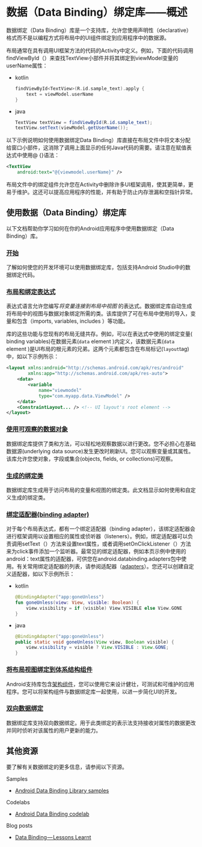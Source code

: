 # 数据（Data Binding）绑定库——概述

数据绑定（Data Binding）库是一个支持库，允许您使用声明性（declarative）格式而不是以编程方式将布局中的UI组件绑定到应用程序中的数据源。

布局通常在具有调用UI框架方法的代码的Activity中定义。例如，下面的代码调用findViewById（）来查找TextView小部件并将其绑定到viewModel变量的userName属性：

- kotlin

  ```kotlin
  findViewById<TextView>(R.id.sample_text).apply {
      text = viewModel.userName
  }
  ```

- java

  ```java
  TextView textView = findViewById(R.id.sample_text);
  textView.setText(viewModel.getUserName());
  ```

以下示例说明如何使用数据绑定Data Binding）库直接在布局文件中将文本分配给窗口小部件，这消除了调用上面显示的任何Java代码的需要。请注意在赋值表达式中使用@ {}语法：

```xml
<TextView
    android:text="@{viewmodel.userName}" />
```

布局文件中的绑定组件允许您在Activity中删除许多UI框架调用，使其更简单，更易于维护。这还可以提高应用程序的性能，并有助于防止内存泄漏和空指针异常。

## 使用数据（Data Binding）绑定库

以下文档帮助你学习如何在你的Android应用程序中使用数据绑定（Data Binding）库。

### [开始](./开始.md)

了解如何使您的开发环境可以使用数据绑定库，包括支持Android Studio中的数据绑定代码。

### [布局和绑定表达式](./布局和绑定表达式.md)

表达式语言允许您编写*将变量连接到布局中视图* 的表达式。数据绑定库自动生成将布局中的视图与数据对象绑定所需的类。该库提供了可在布局中使用的导入，变量和包含（imports, variables, includes ）等功能。

库的这些功能与您现有的布局无缝共存。例如，可以在表达式中使用的绑定变量( binding variables)在数据元素(`data` element )内定义，该数据元素(`data` element )是UI布局的根元素的兄弟。这两个元素都包含在布局标记(`layout`tag)中，如以下示例所示：

```xml
<layout xmlns:android="http://schemas.android.com/apk/res/android"
        xmlns:app="http://schemas.android.com/apk/res-auto">
    <data>
        <variable
            name="viewmodel"
            type="com.myapp.data.ViewModel" />
    </data>
    <ConstraintLayout... /> <!-- UI layout's root element -->
</layout>
```

### [使用可观察的数据对象](./使用可观察的数据对象.md)

数据绑定库提供了类和方法，可以轻松地观察数据以进行更改。您不必担心在基础数据源(underlying data source)发生更改时刷新UI。您可以观察变量或其属性。该库允许您使对象，字段或集合(objects, fields, or collections)可观察。

### [生成的绑定类](./生成的绑定类.md)

数据绑定库生成用于访问布局的变量和视图的绑定类。此文档显示如何使用和自定义生成的绑定类。

### [绑定适配器(binding adapter)](./绑定适配器.md)

对于每个布局表达式，都有一个绑定适配器（binding adapter），该绑定适配器会进行框架调用以设置相应的属性或侦听器（listeners）。例如，绑定适配器可以负责调用setText（）方法来设置text属性，或者调用setOnClickListener（）方法来为click事件添加一个监听器。最常见的绑定适配器，例如本页示例中使用的android：text属性的适配器，可供您在android.databinding.adapters包中使用。有关常用绑定适配器的列表，请参阅适配器（[adapters](https://android.googlesource.com/platform/frameworks/data-binding/+/studio-master-dev/extensions/baseAdapters/src/main/java/androidx/databinding/adapters)）。您还可以创建自定义适配器，如以下示例所示：

- kotlin

  ```kotlin
  @BindingAdapter("app:goneUnless")
  fun goneUnless(view: View, visible: Boolean) {
      view.visibility = if (visible) View.VISIBLE else View.GONE
  }
  ```

- java

  ```java
  @BindingAdapter("app:goneUnless")
  public static void goneUnless(View view, Boolean visible) {
      view.visibility = visible ? View.VISIBLE : View.GONE;
  }
  ```

### [将布局视图绑定到体系结构组件](./将布局视图绑定到体系结构组件.md)

Android支持库包含[架构组件](../ArchitectureComponents/Android架构组件-概述.md)，您可以使用它来设计健壮，可测试和可维护的应用程序。您可以将架构组件与数据绑定库一起使用，以进一步简化UI的开发。

### [双向数据绑定](./双向数据绑定.md)

数据绑定库支持双向数据绑定。用于此类绑定的表示法支持接收对属性的数据更改并同时侦听对该属性的用户更新的能力。

## 其他资源

要了解有关数据绑定的更多信息，请参阅以下资源。

Samples

- [Android Data Binding Library samples](https://github.com/googlesamples/android-databinding)

Codelabs

- [Android Data Binding codelab](https://codelabs.developers.google.com/codelabs/android-databinding)

Blog posts

- [Data Binding — Lessons Learnt](https://medium.com/androiddevelopers/data-binding-lessons-learnt-4fd16576b719)